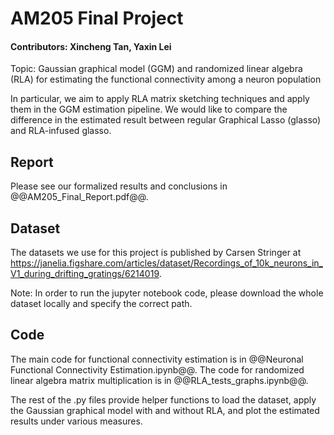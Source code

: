 # AM205 Final Project
#### Contributors: Xincheng Tan, Yaxin Lei
Topic: Gaussian graphical model (GGM) and randomized linear algebra (RLA) for estimating the functional connectivity 
among a neuron population

In particular, we aim to apply RLA matrix sketching techniques and apply them in the GGM estimation pipeline. 
We would like to compare the difference in the estimated result between regular Graphical Lasso (glasso) and RLA-infused glasso. 


## Report
Please see our formalized results and conclusions in @@AM205_Final_Report.pdf@@.


## Dataset
The datasets we use for this project is published by Carsen Stringer at 
https://janelia.figshare.com/articles/dataset/Recordings_of_10k_neurons_in_V1_during_drifting_gratings/6214019.  

Note: In order to run the jupyter notebook code, please download the whole dataset locally and specify the correct path.


## Code
The main code for functional connectivity estimation is in @@Neuronal Functional Connectivity Estimation.ipynb@@.
The code for randomized linear algebra matrix multiplication is in @@RLA_tests_graphs.ipynb@@.  
  
The rest of the .py files provide helper functions to load the dataset,
apply the Gaussian graphical model with and without RLA, and plot the estimated results under various measures.
